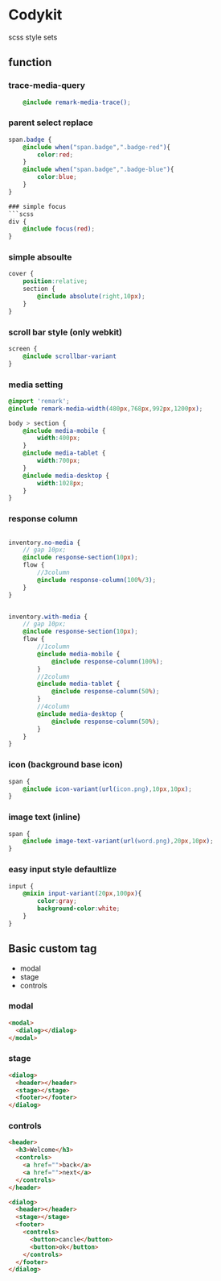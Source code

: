 # Codykit
scss style sets

## function
### trace-media-query
```scss
	@include remark-media-trace();
```

### parent select replace
```scss
span.badge {
	@include when("span.badge",".badge-red"){
		color:red;
	}
	@include when("span.badge",".badge-blue"){
		color:blue;
	}
}

### simple focus
```scss
div {
	@include focus(red);
}
```

### simple absoulte
```scss
cover {
	position:relative;
	section {
		@include absolute(right,10px);
	}
}

```

### scroll bar style (only webkit)
```scss
screen {
	@include scrollbar-variant
}
```


### media setting
```scss
@import 'remark';
@include remark-media-width(480px,768px,992px,1200px);

body > section {
	@include media-mobile {
		width:400px;
	}
	@include media-tablet {
		width:700px;
	}
	@include media-desktop {
		width:1028px;
	}
}
```


### response column
```scss

inventory.no-media {
	// gap 10px;
	@include response-section(10px);
	flow {
		//3column
		@include response-column(100%/3);
	}
}


inventory.with-media {
	// gap 10px;
	@include response-section(10px);
	flow {
		//1column
		@include media-mobile {
			@include response-column(100%);
		}
		//2column
		@include media-tablet {
			@include response-column(50%);
		}
		//4column
		@include media-desktop {
			@include response-column(50%);
		}
	}
}
```

### icon (background base icon)
```scss
span {
	@include icon-variant(url(icon.png),10px,10px);
}
```

### image text (inline)
```scss
span {
	@include image-text-variant(url(word.png),20px,10px);
}
```


### easy input style defaultlize
```scss
input {
	@mixin input-variant(20px,100px){
		color:gray;
		background-color:white;
	}
}
```

## Basic custom tag
- modal
- stage
- controls


### modal
```html
<modal>
  <dialog></dialog>
</modal>

```

### stage
```html
<dialog>
  <header></header>
  <stage></stage>
  <footer></footer>
</dialog>
```

### controls
```html
<header>
  <h3>Welcome</h3>
  <controls>
    <a href="">back</a>
    <a href="">next</a>
  </controls>
</header>
```

```html
<dialog>
  <header></header>
  <stage></stage>
  <footer>
    <controls>
      <button>cancle</button>
      <button>ok</button>
    </controls>
  </footer>
</dialog>
```